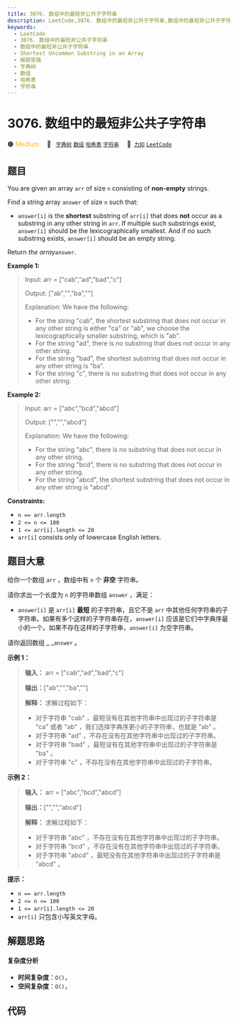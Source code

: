 ```yaml
---
title: 3076. 数组中的最短非公共子字符串
description: LeetCode,3076. 数组中的最短非公共子字符串,数组中的最短非公共子字符串,Shortest Uncommon Substring in an Array,解题思路,字典树,数组,哈希表,字符串
keywords:
  - LeetCode
  - 3076. 数组中的最短非公共子字符串
  - 数组中的最短非公共子字符串
  - Shortest Uncommon Substring in an Array
  - 解题思路
  - 字典树
  - 数组
  - 哈希表
  - 字符串
---
```


# 3076. 数组中的最短非公共子字符串

🟠 <font color=#ffb800>Medium</font>&emsp; 🔖&ensp; [`字典树`](/tag/trie.md) [`数组`](/tag/array.md) [`哈希表`](/tag/hash-table.md) [`字符串`](/tag/string.md)&emsp; 🔗&ensp;[`力扣`](https://leetcode.cn/problems/shortest-uncommon-substring-in-an-array) [`LeetCode`](https://leetcode.com/problems/shortest-uncommon-substring-in-an-array)

## 题目

You are given an array `arr` of size `n` consisting of **non-empty** strings.

Find a string array `answer` of size `n` such that:

  * `answer[i]` is the **shortest** substring of `arr[i]` that does **not** occur as a substring in any other string in `arr`. If multiple such substrings exist, `answer[i]` should be the lexicographically smallest. And if no such substring exists, `answer[i]` should be an empty string.

Return _the array_`answer`.



**Example 1:**

> Input: arr = ["cab","ad","bad","c"]
> 
> Output: ["ab","","ba",""]
> 
> Explanation: We have the following:
> - For the string "cab", the shortest substring that does not occur in any other string is either "ca" or "ab", we choose the lexicographically smaller substring, which is "ab".
> - For the string "ad", there is no substring that does not occur in any other string.
> - For the string "bad", the shortest substring that does not occur in any other string is "ba".
> - For the string "c", there is no substring that does not occur in any other string.

**Example 2:**

> Input: arr = ["abc","bcd","abcd"]
> 
> Output: ["","","abcd"]
> 
> Explanation: We have the following:
> - For the string "abc", there is no substring that does not occur in any other string.
> - For the string "bcd", there is no substring that does not occur in any other string.
> - For the string "abcd", the shortest substring that does not occur in any other string is "abcd".

**Constraints:**

  * `n == arr.length`
  * `2 <= n <= 100`
  * `1 <= arr[i].length <= 20`
  * `arr[i]` consists only of lowercase English letters.


## 题目大意

给你一个数组 `arr` ，数组中有 `n` 个 **非空**  字符串。

请你求出一个长度为 `n` 的字符串数组 `answer` ，满足：

  * `answer[i]` 是 `arr[i]` **最短**  的子字符串，且它不是 `arr` 中其他任何字符串的子字符串。如果有多个这样的子字符串存在，`answer[i]` 应该是它们中字典序最小的一个。如果不存在这样的子字符串，`answer[i]` 为空字符串。

请你返回数组 _ _`answer` 。



**示例 1：**

> 
> 
> 
> 
> 
> **输入：** arr = ["cab","ad","bad","c"]
> 
> **输出：**["ab","","ba",""]
> 
> **解释：** 求解过程如下：
> - 对于字符串 "cab" ，最短没有在其他字符串中出现过的子字符串是 "ca" 或者 "ab" ，我们选择字典序更小的子字符串，也就是 "ab" 。
> - 对于字符串 "ad" ，不存在没有在其他字符串中出现过的子字符串。
> - 对于字符串 "bad" ，最短没有在其他字符串中出现过的子字符串是 "ba" 。
> - 对于字符串 "c" ，不存在没有在其他字符串中出现过的子字符串。
> 
> 

**示例 2：**

> 
> 
> 
> 
> 
> **输入：** arr = ["abc","bcd","abcd"]
> 
> **输出：**["","","abcd"]
> 
> **解释：** 求解过程如下：
> - 对于字符串 "abc" ，不存在没有在其他字符串中出现过的子字符串。
> - 对于字符串 "bcd" ，不存在没有在其他字符串中出现过的子字符串。
> - 对于字符串 "abcd" ，最短没有在其他字符串中出现过的子字符串是 "abcd" 。
> 
> 



**提示：**

  * `n == arr.length`
  * `2 <= n <= 100`
  * `1 <= arr[i].length <= 20`
  * `arr[i]` 只包含小写英文字母。


## 解题思路

#### 复杂度分析

- **时间复杂度**：`O()`，
- **空间复杂度**：`O()`，

## 代码

```javascript

```